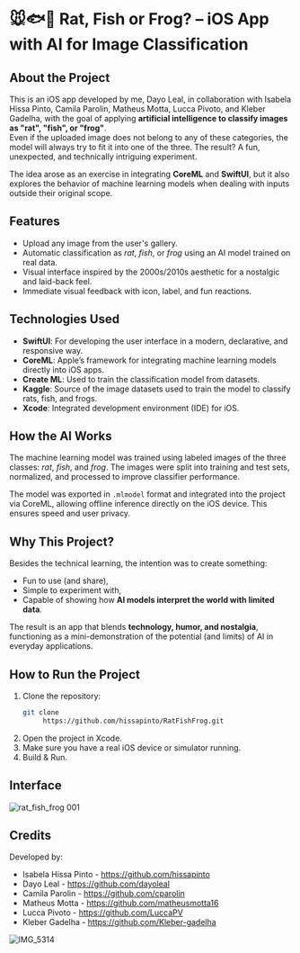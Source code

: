 # 🐭🐟🐸 Rat, Fish or Frog? – iOS App with AI for Image Classification

## About the Project

This is an iOS app developed by me, Dayo Leal, in collaboration with Isabela Hissa Pinto, Camila Parolin, Matheus Motta, Lucca Pivoto, and Kleber Gadelha, with the goal of applying **artificial intelligence to classify images as "rat", "fish", or "frog"**.  
Even if the uploaded image does not belong to any of these categories, the model will always try to fit it into one of the three. The result? A fun, unexpected, and technically intriguing experiment.

The idea arose as an exercise in integrating **CoreML** and **SwiftUI**, but it also explores the behavior of machine learning models when dealing with inputs outside their original scope.

## Features

- Upload any image from the user's gallery.
- Automatic classification as *rat*, *fish*, or *frog* using an AI model trained on real data.
- Visual interface inspired by the 2000s/2010s aesthetic for a nostalgic and laid-back feel.
- Immediate visual feedback with icon, label, and fun reactions.

## Technologies Used

- **SwiftUI**: For developing the user interface in a modern, declarative, and responsive way.
- **CoreML**: Apple’s framework for integrating machine learning models directly into iOS apps.
- **Create ML**: Used to train the classification model from datasets.
- **Kaggle**: Source of the image datasets used to train the model to classify rats, fish, and frogs.
- **Xcode**: Integrated development environment (IDE) for iOS.

## How the AI Works

The machine learning model was trained using labeled images of the three classes: *rat*, *fish*, and *frog*. The images were split into training and test sets, normalized, and processed to improve classifier performance.

The model was exported in `.mlmodel` format and integrated into the project via CoreML, allowing offline inference directly on the iOS device. This ensures speed and user privacy.

## Why This Project?

Besides the technical learning, the intention was to create something:
- Fun to use (and share),
- Simple to experiment with,
- Capable of showing how **AI models interpret the world with limited data**.

The result is an app that blends **technology, humor, and nostalgia**, functioning as a mini-demonstration of the potential (and limits) of AI in everyday applications.

## How to Run the Project

1. Clone the repository:
   ```bash
   git clone 
        https://github.com/hissapinto/RatFishFrog.git
   ```
2. Open the project in Xcode.
3. Make sure you have a real iOS device or simulator running.
4. Build & Run.

## Interface

![rat_fish_frog 001](https://github.com/user-attachments/assets/74cbba56-ad17-4fd4-9bf2-0a5b8f3febe5)

## Credits

Developed by:
- Isabela Hissa Pinto - https://github.com/hissapinto
- Dayo Leal - https://github.com/dayoleal
- Camila Parolin - https://github.com/cparolin
- Matheus Motta - https://github.com/matheusmotta16
- Lucca Pivoto - https://github.com/LuccaPV
- Kleber Gadelha - https://github.com/Kleber-gadelha

  
![IMG_5314](https://github.com/user-attachments/assets/5003e2c0-cae3-4135-8e77-6a5d5b6099fc)
